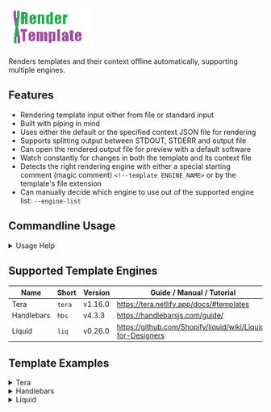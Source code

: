 ![render-template](assets/logo.gif)

Renders templates and their context offline automatically, supporting multiple engines.

## Features

* Rendering template input either from file or standard input
* Built with piping in mind
* Uses either the default or the specified context JSON file for rendering
* Supports splitting output between STDOUT, STDERR and output file
* Can open the rendered output file for preview with a default software
* Watch constantly for changes in both the template and its context file
* Detects the right rendering engine with either a special starting comment (magic comment) `<!--template ENGINE_NAME>`  or by the template's file extension  
* Can manually decide which engine to use out of the supported engine list: `--engine-list`

## Commandline Usage

<!--Examples TBD-->


<details>
<summary>Usage Help</summary>

```text
USAGE:
    rendit [OPTIONS] [TEMPLATE FILE]

ARGS:
    <TEMPLATE FILE>
            The template file path requiring a `default.ctx.json` context file or template specific
            context file containing the template name and ending with the `.ctx.json` extension:
            
            e.g. For the Template file `my_template.html` the context file would be
            `my_template.ctx.json` When both are located under the same directory.
            
            If `my_template.ctx.json` is missing, the tool will attempt to load `default.ctx.json`
            under the same directory.
            
            Output: - Providing `<TEMPLATE FILE>` file will automatically produce a rendered output
            file with a proper name and extension: `<TEMPLATE NAME>.rendered.<extension>`. - NOT
            providing `<TEMPLATE FILE>`, will trigger STDIN mode and will attempt to read the
            template data from STDIN, WITHOUT producing an output file.

OPTIONS:
    -c, --context <CONTEXT FILE>
            Override automatic loading of the context file with the specified context file

    -e, --engine <ENGINE NAME>
            Force rendering with the specified render engine. Use only when there is no magic
            comment or a template file extension available

        --engine-list
            Print supported engine list for the `--engine` option

    -h, --help
            Print help information

    -o, --output <OUTPUT FILE>
            Override automatic output file path with the specified file path

    -O, --open
            Open the rendered output file with a default software

    -s, --stdout
            Print rendered result to STDOUT

    -s, --stderr
            Print rendered result to STDERR

    -v, --verbose
            Sets the level of verbosity.
            
            `-v` sets logging level to INFO `-vv` sets logging level to DEBUG
            
            WARNING: Effects CLI / STDOUT output. Use the `--output` switch if you wish to commit
            the rendered output to file. Use the `--stderr` switch to avoid including the logger
            messages in the final output.

    -V, --version
            Print version information

    -w, --watch
            Constantly render changes of both the template and the context files for every 2 seconds

```

</details>

## Supported Template Engines

| Name       | Short  | Version | Guide / Manual / Tutorial                                     |  
| ---------- | ------ | ------- | ------------------------------------------------------------- |
| Tera       | `tera` | v1.16.0 | <https://tera.netlify.app/docs/#templates>                    |
| Handlebars | `hbs`  | v4.3.3  | <https://handlebarsjs.com/guide/>                             |
| Liquid     | `liq`  | v0.26.0 | <https://github.com/Shopify/liquid/wiki/Liquid-for-Designers> |

## Template Examples

<details>
<summary>Tera</summary>

A good alternative choice if you are used to template engines such as `Jinja2`, `Django`, `Liquid` or `Twig`.  
The `Tera` rendering engine is highly advanced, capable and secure rendering engine that follows the OWASP Top 10 guidelines to provide trust and security.

* Guide: <https://tera.netlify.app/docs/#templates>  
* Supported Version: **v1.16.0**

```html
<HTML>
    WIP
</HTML>
```

</details>

<details>
<summary>Handlebars</summary>

The most popular rendering engine that is shared among multiple programming languages. Somewhat more limited than other options.

* Guide: <https://handlebarsjs.com/guide/>  
* Supported Version: **v4.3.3**
  
```html
<HTML>
    WIP
</HTML>
```

</details>

<details>
<summary>Liquid</summary>

A highly advanced rendering engine, coming from the Ruby programming language.

* Guide: <https://github.com/Shopify/liquid/wiki/Liquid-for-Designers>  
* Supported Version: **v0.26.0**

```html
<HTML>
    WIP
</HTML>
```

</details>
